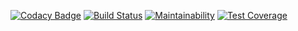 [![Codacy Badge](https://api.codacy.com/project/badge/Grade/233f396c955b4d40a326054458baa09b)](https://app.codacy.com/app/eiei0/made_assistant?utm_source=github.com&utm_medium=referral&utm_content=eiei0/made_assistant&utm_campaign=Badge_Grade_Dashboard)
[![Build Status](https://travis-ci.org/eiei0/made_assistant.svg?branch=master)](https://travis-ci.org/eiei0/made_assistant)
[![Maintainability](https://api.codeclimate.com/v1/badges/0c9ca0a961d68ede0268/maintainability)](https://codeclimate.com/github/eiei0/made_assistant/maintainability)
[![Test Coverage](https://api.codeclimate.com/v1/badges/0c9ca0a961d68ede0268/test_coverage)](https://codeclimate.com/github/eiei0/made_assistant/test_coverage)
